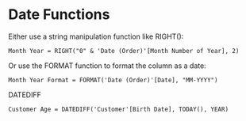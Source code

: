# Date Functions

Either use a string manipulation function like RIGHT():

`Month Year = RIGHT("0" & 'Date (Order)'[Month Number of Year], 2)`





Or use the FORMAT function to format the column as a date:

`Month Year Format = FORMAT('Date (Order)'[Date], "MM-YYYY")`





DATEDIFF

`Customer Age = DATEDIFF('Customer'[Birth Date], TODAY(), YEAR)`











